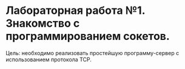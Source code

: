 # Лабораторная работа №1. Знакомство с программированием сокетов.

Цель: необходимо реализовать простейшую программу-сервер с использованием протокола TCP.
